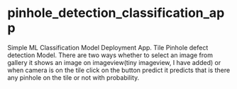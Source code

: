 # pinhole_detection_classification_app
Simple ML Classification Model Deployment App. Tile Pinhole defect detection Model. There are two ways whether to select an image from gallery it shows an image on imageview(tiny imageview, I have added) or when camera is on the tile click on the button predict it predicts that is there any pinhole on the tile or not with probability.
